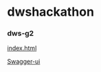 # dwshackathon
### dws-g2

[index.html](http://34.147.186.13/index.html)

[Swagger-ui](http://34.147.186.13/swagger-ui/index.html)
